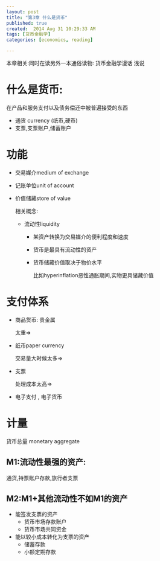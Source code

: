 ```yaml
---
layout: post
title: "第3章 什么是货币"
published: true
created:  2014 Aug 31 10:29:33 AM
tags: [货币金融学]
categories: [economics, reading]

---
```


本章相关:同时在读另外一本通俗读物:
货币金融学漫话 浅说

# 什么是货币: 

在产品和服务支付以及债务偿还中被普遍接受的东西
  * 通货 currency (纸币,硬币)
  * 支票,支票账户,储蓄账户

# 功能

* 交易媒介medium of exchange
* 记账单位unit of account
* 价值储藏store of value

  相关概念:

  * 流动性liquidity

    * 某资产转换为交易媒介的便利程度和速度
    * 货币是最具有流动性的资产
    * 货币储藏价值取决于物价水平

      比如hyperinflation恶性通胀期间,实物更具储藏价值


# 支付体系

* 商品货币: 贵金属

  太重=>

* 纸币paper currency

  交易量大时候太多=>

* 支票

  处理成本太高=>

* 电子支付 , 电子货币

# 计量

货币总量 monetary aggregate

## M1:流动性最强的资产:
通货,持票账户存款,旅行者支票

## M2:M1+其他流动性不如M1的资产

* 能签发支票的资产
  * 货币市场存款账户
  * 货币市场共同资金
* 能以较小成本转化为支票的资产
  * 储蓄存款
  * 小额定期存款


